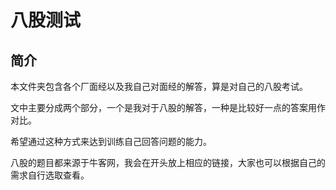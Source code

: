 # 八股测试

## 简介

本文件夹包含各个厂面经以及我自己对面经的解答，算是对自己的八股考试。

文中主要分成两个部分，一个是我对于八股的解答，一种是比较好一点的答案用作对比。

希望通过这种方式来达到训练自己回答问题的能力。

八股的题目都来源于牛客网，我会在开头放上相应的链接，大家也可以根据自己的需求自行选取查看。

